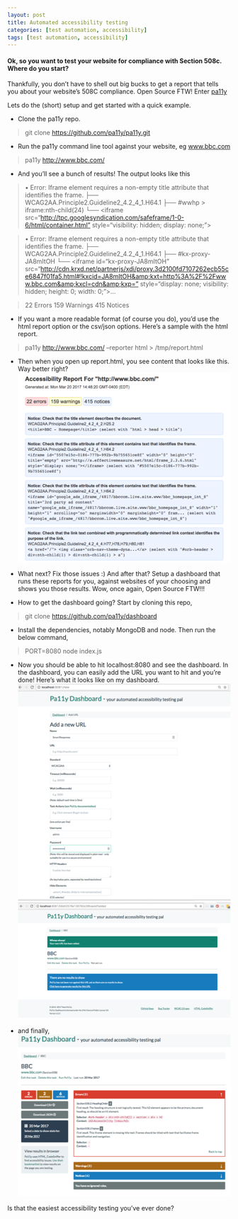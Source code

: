 ```yaml
---
layout: post
title: Automated accessibility testing
categories: [test automation, accessibility]
tags: [test automation, accessibility]
---
```

#### Ok, so you want to test your website for compliance with Section 508c.  Where do you start?

Thankfully, you don’t have to shell out big bucks to get a report that tells you about your website’s 508C compliance. Open Source FTW! Enter [pa11y](http://pa11y.org/)


Lets do the (short) setup and get started with a quick example.

* Clone the pa11y repo.

 > git clone https://github.com/pa11y/pa11y.git

* Run the pa11y command line tool against your website, eg www.bbc.com

 > pa11y http://www.bbc.com/

* And you’ll see a bunch of results! The output looks like this

 > • Error: Iframe element requires a non-empty title attribute that identifies the frame.
  ├── WCAG2AA.Principle2.Guideline2_4.2_4_1.H64.1
  ├── #wwhp > iframe:nth-child(24)
  └── <iframe
src=“http://tpc.googlesyndication.com/safeframe/1-0-6/html/container.html”
style=“visibility: hidden; display: none;”></iframe>
 
 > • Error: Iframe element requires a non-empty title attribute that identifies the frame.
  ├── WCAG2AA.Principle2.Guideline2_4.2_4_1.H64.1
  ├── #kx-proxy-JA8mItOH
  └── <iframe id=“kx-proxy-JA8mItOH”
src=“http://cdn.krxd.net/partnerjs/xdi/proxy.3d2100fd7107262ecb55ce6847f01fa5.html#!kxcid=JA8mItOH&amp;kxt=http%3A%2F%2Fwww.bbc.com&amp;kxcl=cdn&amp;kxp=”
style=“display: none; visibility: hidden; height: 0; width: 0;”>…

 > 22 Errors
159 Warnings
415 Notices

* If you want a more readable format (of course you do), you’d use the
html report option or the csv/json options. Here’s a sample with the
html report.

 > pa11y http://www.bbc.com/ –reporter html > /tmp/report.html

* Then when you open up report.html, you see content that looks like this.
Way better right? 
![placeholder](/assets/pa11y_html_report.png)

* What next? Fix those issues :) And after that? Setup a dashboard that
runs these reports for you, against websites of your choosing and shows
you those results. Wow, once again, Open Source FTW!!!

* How to get the dashboard going? Start by cloning this repo,

 > git clone https://github.com/pa11y/dashboard

* Install the dependencies, notably MongoDB and node. Then run the below
command,

 > PORT=8080 node index.js

* Now you should be able to hit localhost:8080 and see the dashboard. In
the dashboard, you can easily add the URL you want to hit and you’re
done! Here’s what it looks like on my dashboard.
![placeholder](/assets/pa11y_dashboard_setup.png)
![placeholder](/assets/pa11y_dashboard.png)

* and finally,
![placeholder](/assets/pa11y_sample_dashboard.png)

Is that the easiest accessibility testing you’ve ever done?
